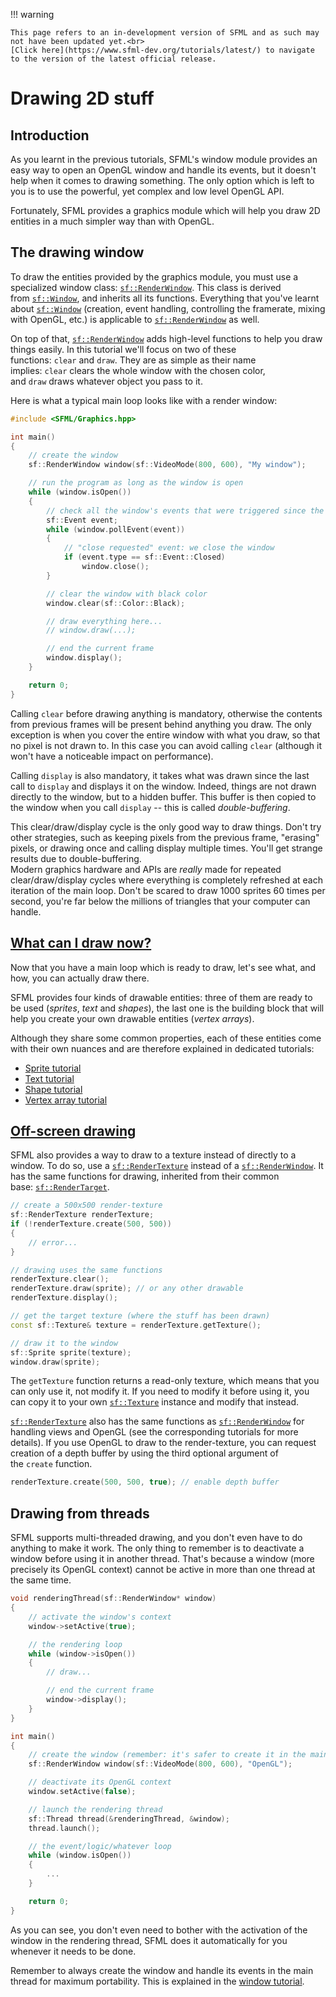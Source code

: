 !!! warning

    This page refers to an in-development version of SFML and as such may not have been updated yet.<br>
    [Click here](https://www.sfml-dev.org/tutorials/latest/) to navigate to the version of the latest official release.

# Drawing 2D stuff

## Introduction

As you learnt in the previous tutorials, SFML's window module provides an easy way to open an OpenGL window and handle its events, but it doesn't help when it comes to drawing something. The only option which is left to you is to use the powerful, yet complex and low level OpenGL API.

Fortunately, SFML provides a graphics module which will help you draw 2D entities in a much simpler way than with OpenGL.

## The drawing window

To draw the entities provided by the graphics module, you must use a specialized window class: [`sf::RenderWindow`](https://www.sfml-dev.org/documentation/2.6.0/classsf_1_1RenderWindow.php "sf::RenderWindow documentation"). This class is derived from [`sf::Window`](https://www.sfml-dev.org/documentation/2.6.0/classsf_1_1Window.php "sf::Window documentation"), and inherits all its functions. Everything that you've learnt about [`sf::Window`](https://www.sfml-dev.org/documentation/2.6.0/classsf_1_1Window.php "sf::Window documentation") (creation, event handling, controlling the framerate, mixing with OpenGL, etc.) is applicable to [`sf::RenderWindow`](https://www.sfml-dev.org/documentation/2.6.0/classsf_1_1RenderWindow.php "sf::RenderWindow documentation") as well.

On top of that, [`sf::RenderWindow`](https://www.sfml-dev.org/documentation/2.6.0/classsf_1_1RenderWindow.php "sf::RenderWindow documentation") adds high-level functions to help you draw things easily. In this tutorial we'll focus on two of these functions: `clear` and `draw`. They are as simple as their name implies: `clear` clears the whole window with the chosen color, and `draw` draws whatever object you pass to it.

Here is what a typical main loop looks like with a render window:

```cpp
#include <SFML/Graphics.hpp>

int main()
{
    // create the window
    sf::RenderWindow window(sf::VideoMode(800, 600), "My window");

    // run the program as long as the window is open
    while (window.isOpen())
    {
        // check all the window's events that were triggered since the last iteration of the loop
        sf::Event event;
        while (window.pollEvent(event))
        {
            // "close requested" event: we close the window
            if (event.type == sf::Event::Closed)
                window.close();
        }

        // clear the window with black color
        window.clear(sf::Color::Black);

        // draw everything here...
        // window.draw(...);

        // end the current frame
        window.display();
    }

    return 0;
}
```

Calling `clear` before drawing anything is mandatory, otherwise the contents from previous frames will be present behind anything you draw. The only exception is when you cover the entire window with what you draw, so that no pixel is not drawn to. In this case you can avoid calling `clear` (although it won't have a noticeable impact on performance).

Calling `display` is also mandatory, it takes what was drawn since the last call to `display` and displays it on the window. Indeed, things are not drawn directly to the window, but to a hidden buffer. This buffer is then copied to the window when you call `display` -- this is called *double-buffering*.

This clear/draw/display cycle is the only good way to draw things. Don't try other strategies, such as keeping pixels from the previous frame, "erasing" pixels, or drawing once and calling display multiple times. You'll get strange results due to double-buffering.  
Modern graphics hardware and APIs are *really* made for repeated clear/draw/display cycles where everything is completely refreshed at each iteration of the main loop. Don't be scared to draw 1000 sprites 60 times per second, you're far below the millions of triangles that your computer can handle.

## [What can I draw now?](https://www.sfml-dev.org/tutorials/2.6/graphics-draw.php#what-can-i-draw-now)[](https://www.sfml-dev.org/tutorials/2.6/graphics-draw.php#top "Top of the page")

Now that you have a main loop which is ready to draw, let's see what, and how, you can actually draw there.

SFML provides four kinds of drawable entities: three of them are ready to be used (_sprites_, *text* and *shapes*), the last one is the building block that will help you create your own drawable entities (_vertex arrays_).

Although they share some common properties, each of these entities come with their own nuances and are therefore explained in dedicated tutorials:

- [Sprite tutorial](https://www.sfml-dev.org/tutorials/2.6/graphics-sprite.php "Learn how to create and draw sprites")
- [Text tutorial](https://www.sfml-dev.org/tutorials/2.6/graphics-text.php "Learn how to create and draw text")
- [Shape tutorial](https://www.sfml-dev.org/tutorials/2.6/graphics-shape.php "Learn how to create and draw shapes")
- [Vertex array tutorial](https://www.sfml-dev.org/tutorials/2.6/graphics-vertex-array.php "Learn how to create and draw vertex arrays")

## [Off-screen drawing](https://www.sfml-dev.org/tutorials/2.6/graphics-draw.php#off-screen-drawing)[](https://www.sfml-dev.org/tutorials/2.6/graphics-draw.php#top "Top of the page")

SFML also provides a way to draw to a texture instead of directly to a window. To do so, use a [`sf::RenderTexture`](https://www.sfml-dev.org/documentation/2.6.0/classsf_1_1RenderTexture.php "sf::RenderTexture documentation") instead of a [`sf::RenderWindow`](https://www.sfml-dev.org/documentation/2.6.0/classsf_1_1RenderWindow.php "sf::RenderWindow documentation"). It has the same functions for drawing, inherited from their common base: [`sf::RenderTarget`](https://www.sfml-dev.org/documentation/2.6.0/classsf_1_1RenderTarget.php "sf::RenderTarget documentation").

```cpp
// create a 500x500 render-texture
sf::RenderTexture renderTexture;
if (!renderTexture.create(500, 500))
{
    // error...
}

// drawing uses the same functions
renderTexture.clear();
renderTexture.draw(sprite); // or any other drawable
renderTexture.display();

// get the target texture (where the stuff has been drawn)
const sf::Texture& texture = renderTexture.getTexture();

// draw it to the window
sf::Sprite sprite(texture);
window.draw(sprite);
```

The `getTexture` function returns a read-only texture, which means that you can only use it, not modify it. If you need to modify it before using it, you can copy it to your own [`sf::Texture`](https://www.sfml-dev.org/documentation/2.6.0/classsf_1_1Texture.php "sf::Texture documentation") instance and modify that instead.

[`sf::RenderTexture`](https://www.sfml-dev.org/documentation/2.6.0/classsf_1_1RenderTexture.php "sf::RenderTexture documentation") also has the same functions as [`sf::RenderWindow`](https://www.sfml-dev.org/documentation/2.6.0/classsf_1_1RenderWindow.php "sf::RenderWindow documentation") for handling views and OpenGL (see the corresponding tutorials for more details). If you use OpenGL to draw to the render-texture, you can request creation of a depth buffer by using the third optional argument of the `create` function.

```cpp
renderTexture.create(500, 500, true); // enable depth buffer
```

## Drawing from threads

SFML supports multi-threaded drawing, and you don't even have to do anything to make it work. The only thing to remember is to deactivate a window before using it in another thread. That's because a window (more precisely its OpenGL context) cannot be active in more than one thread at the same time.

```cpp
void renderingThread(sf::RenderWindow* window)
{
    // activate the window's context
    window->setActive(true);

    // the rendering loop
    while (window->isOpen())
    {
        // draw...

        // end the current frame
        window->display();
    }
}

int main()
{
    // create the window (remember: it's safer to create it in the main thread due to OS limitations)
    sf::RenderWindow window(sf::VideoMode(800, 600), "OpenGL");

    // deactivate its OpenGL context
    window.setActive(false);

    // launch the rendering thread
    sf::Thread thread(&renderingThread, &window);
    thread.launch();

    // the event/logic/whatever loop
    while (window.isOpen())
    {
        ...
    }

    return 0;
}
```

As you can see, you don't even need to bother with the activation of the window in the rendering thread, SFML does it automatically for you whenever it needs to be done.

Remember to always create the window and handle its events in the main thread for maximum portability. This is explained in the [window tutorial](https://www.sfml-dev.org/tutorials/2.6/window-window.php "Window tutorial").
